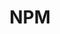 ---
title: NPM
type: development-tool
url: https://developer.android.com/studio
icon: devicon:npm
---